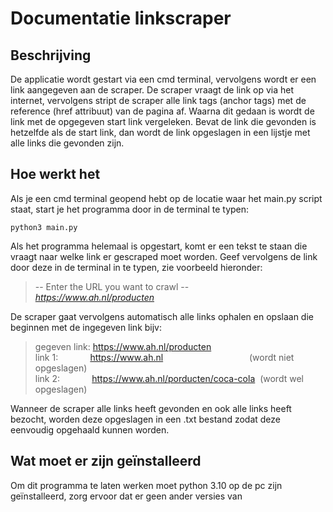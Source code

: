 # Documentatie linkscraper
## Beschrijving
De applicatie wordt gestart via een cmd terminal, vervolgens wordt er een link aangegeven aan de scraper. De scraper
vraagt de link op via het internet, vervolgens stript de scraper alle link tags (anchor tags) met de reference 
(href attribuut) van de pagina af. Waarna dit gedaan is wordt de link met de opgegeven start link vergeleken. Bevat de 
link die gevonden is hetzelfde als de start link, dan wordt de link opgeslagen in een lijstje met alle links die 
gevonden zijn.

## Hoe werkt het
Als je een cmd terminal geopend hebt op de locatie waar het main.py script staat, start je het programma door in de 
terminal te typen: 

	python3 main.py

Als het programma helemaal is opgestart, komt er een tekst te staan die vraagt naar welke link er gescraped moet 
worden. Geef vervolgens de link door deze in de terminal in te typen, zie voorbeeld hieronder:

> -- Enter the URL you want to crawl --  
> *https://www.ah.nl/producten*

De scraper gaat vervolgens automatisch alle links ophalen en opslaan die beginnen met de ingegeven link bijv:

> gegeven link: https://www.ah.nl/producten  
> link 1: &nbsp;&nbsp;&nbsp;&nbsp;&nbsp;&nbsp;&nbsp;&nbsp;&nbsp;&nbsp;&nbsp;&nbsp;https://www.ah.nl &nbsp;&nbsp;&nbsp;&nbsp;&nbsp;&nbsp;&nbsp;&nbsp;&nbsp;&nbsp;&nbsp;&nbsp;&nbsp;&nbsp;&nbsp;&nbsp;&nbsp;&nbsp;&nbsp;&nbsp;&nbsp;&nbsp;&nbsp;&nbsp;&nbsp;&nbsp;&nbsp;&nbsp;&nbsp;&nbsp;&nbsp;&nbsp;&nbsp;&nbsp;(wordt niet opgeslagen)  
> link 2: &nbsp;&nbsp;&nbsp;&nbsp;&nbsp;&nbsp;&nbsp;&nbsp;&nbsp;&nbsp;&nbsp;&nbsp;https://www.ah.nl/porducten/coca-cola &nbsp;(wordt wel opgeslagen)

Wanneer de scraper alle links heeft gevonden en ook alle links heeft bezocht, worden deze opgeslagen in een .txt bestand
zodat deze eenvoudig opgehaald kunnen worden.

## Wat moet er zijn geïnstalleerd
Om dit programma te laten werken moet python 3.10 op de pc zijn geïnstalleerd, zorg ervoor dat er geen ander versies van